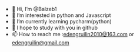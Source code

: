 - 👋 Hi, I’m @Balzeb1
- 👀 I’m interested in python and Javascript
- 🌱 I’m currently learning pycharm(python)
- 💞️ I hope to study with you in github
- 📫 How to reach me :edengruilin2010@163.com or edengruilin@gmail.com

<!---
Balzeb1/Balzeb1 is a ✨ special ✨ repository because its `README.md` (this file) appears on your GitHub profile.
You can click the Preview link to take a look at your changes.
--->
